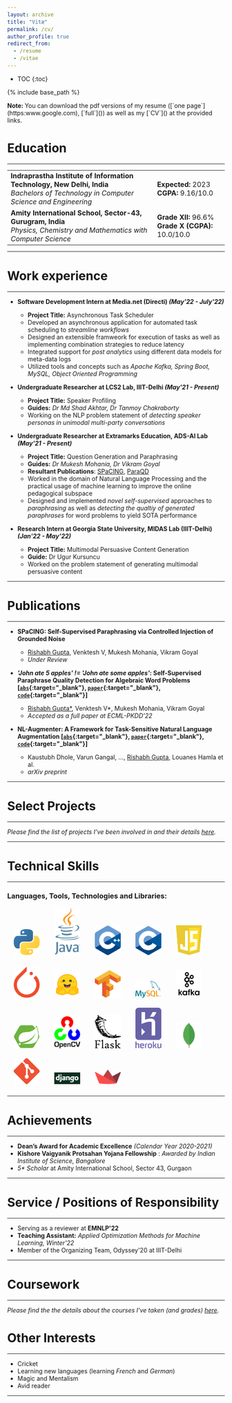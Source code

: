 ```yaml
---
layout: archive
title: "Vitæ"
permalink: /cv/
author_profile: true
redirect_from:
  - /resume
  - /vitae
---
```


- TOC
{:toc}

{% include base_path %}

<p class="panel-success" markdown="1"><i class="fas fa-cloud-download-alt"></i> <b>Note: </b>You can download the pdf versions of my resume ([`one page`](https:www.google.com), [`full`]()) as well as my [`CV`]() at the provided links.
</p>

Education
======
---

<style type="text/css">
.tg  {border-collapse:collapse;border-spacing:0;}
table, tr, td, th {
    border: none;
}
.tg-zv4m {font-size:medium;}
</style>
<table class="tg">
<tbody>
  <tr>
    <td class="tg-zv4m"><span style="font-weight:bold">Indraprastha Institute of Information Technology, New Delhi, India</span><br><span style="font-style:italic">Bachelors of Technology in Computer Science and Engineering</span><br></td>
    <td class="tg-zv4m"><b>Expected:</b> 2023<br><b>CGPA:</b> 9.16/10.0<br></td>
  </tr>
  <tr>
    <td class="tg-zv4m"><span style="font-weight:bold">Amity International School, Sector-43, Gurugram, India</span><br><span style="font-style:italic">Physics, Chemistry and Mathematics with Computer Science</span><br></td>
    <td class="tg-zv4m"><b>Grade XII:</b> 96.6%<br><b>Grade X (CGPA):</b> 10.0/10.0<br></td>
  </tr>
</tbody>
</table>

---

Work experience
======
---

* **Software Development Intern at Media.net (Directi) *(May'22 - July'22)***
  * **Project Title:** Asynchronous Task Scheduler
  * Developed an asynchronous application for automated task scheduling to *streamline workflows*
  * Designed an extensible framweork for execution of tasks as well as implementing combination strategies to reduce latency
  * Integrated support for *post analytics* using different data models for meta-data logs
  * Utilized tools and concepts such as *Apache Kafka, Spring Boot, MySQL, Object Oriented Programming*

* **Undergraduate Researcher at LCS2 Lab, IIIT-Delhi *(May'21 - Present)***
  * **Project Title:** Speaker Profiling
  * **Guides:** *Dr Md Shad Akhtar, Dr Tanmoy Chakraborty*
  * Working on the NLP problem statement of *detecting speaker personas in unimodal multi-party conversations*

* **Undergraduate Researcher at Extramarks Education, ADS-AI Lab *(May'21 - Present)***
  * **Project Title:** Question Generation and Paraphrasing
  * **Guides:** *Dr Mukesh Mohania, Dr Vikram Goyal*
  * **Resultant Publications**: [SPaCING](/publications/#spacing-self-supervised-paraphrasing-via-controlled-injection-of-grounded-noise), [ParaQD](/publications/#john-ate-5-apples--john-ate-some-apples-self-supervised-paraphrase-quality-detection-for-algebraic-word-problems-abs-paper-code)
  * Worked in the domain of Natural Language Processing and the practical usage of machine learning to improve the online pedagogical subspace
  * Designed and implemented *novel self-supervised* approaches to *paraphrasing* as well as *detecting the qualtiy of generated paraphrases* for word problems to yield SOTA performance 

* **Research Intern at Georgia State University, MIDAS Lab (IIIT-Delhi) *(Jan'22 - May'22)***
  * **Project Title:** Multimodal Persuasive Content Generation
  * **Guide:** Dr Ugur Kursuncu
  * Worked on the problem statement of generating multimodal persuasive content 

 
---

Publications
======
---

* **SPaCING: Self-Supervised Paraphrasing via Controlled Injection of Grounded Noise**
  * <ins>Rishabh Gupta</ins>, Venktesh V, Mukesh Mohania, Vikram Goyal  
  * *Under Review*

* ***'John ate 5 apples' != 'John ate some apples'*: Self-Supervised Paraphrase Quality Detection for Algebraic Word Problems [[`abs`](https://arxiv.org/abs/2206.08263){:target="_blank"}, [`paper`](https://arxiv.org/pdf/2206.08263){:target="_blank"}, [`code`](https://github.com/ADS-AI/ParaQD){:target="_blank"}]**
  * <ins>Rishabh Gupta\*</ins>, Venktesh V\*, Mukesh Mohania, Vikram Goyal  
  * *Accepted as a full paper at ECML-PKDD'22*

* **NL-Augmenter: A Framework for Task-Sensitive Natural Language Augmentation [[`abs`](https://arxiv.org/abs/2112.02721){:target="_blank"}, [`paper`](https://arxiv.org/pdf/2112.02721){:target="_blank"}, [`code`](https://github.com/GEM-benchmark/NL-Augmenter){:target="_blank"}]**
  * Kaustubh Dhole, Varun Gangal, ..., <ins>Rishabh Gupta</ins>, Louanes Hamla et al.
  * *arXiv preprint*

---

Select Projects
=====
---

*Please find the list of projects I've been involved in and their details [here](/projects).*

---

Technical Skills
======
---

### Languages, Tools, Technologies and Libraries:
<img src="/images/python.png" alt="Python" title="Python" width="60" hspace="15"/> <img src="/images/java.png" alt="Java" title="Java" width="60" hspace="15"/> <img src="/images/cpp.png" alt="C++" title="C++" width="60" hspace="15"/> <img src="/images/c.png" alt="C" title="C" width="60" hspace="15"/> <img src="/images/js.svg" alt="JavaScript" title="JavaScript" width="60" hspace="15"/>
<!-- * **Tools, Technologies and Libraries**:   -->
<img src="/images/torch.png" alt="PyTorch" title="PyTorch" width="60" hspace="15" vspace="10"/> <img src="/images/hf.png" alt="Hugging Face" title="Hugging Face" width="60" hspace="15" vspace="10"/> <img src="/images/tf.png" alt="TensorFlow" title="TensorFlow" width="60" hspace="15" vspace="10"/> <img src="/images/mysql.svg" alt="MySQL" title="MySQL" width="60" hspace="15" vspace="10"/> <img src="/images/kafka.png" alt="Apache Kafka" title="Apache Kafka" width="60" hspace="15" vspace="10"/> <img src="/images/spring.png" alt="Spring Boot" title="Spring Boot" width="60" hspace="15" vspace="10"/> <img src="/images/opencv.png" alt="OpenCV" title="OpenCV" width="60" hspace="15" vspace="10"/>  <img src="/images/flask.png" alt="Flask" title="Flask" width="60" hspace="15" vspace="10"/> <img src="/images/heroku.png" alt="Heroku" title="Heroku" width="60" hspace="15" vspace="10"/>  <img src="/images/mongo.webp" alt="MongoDB" title="MongoDB" width="60" hspace="15" vspace="10"/>   <img src="/images/git.png" alt="Git" title="Git" width="60" hspace="15" vspace="10"/>   <img src="/images/django.png" alt="Django" title="Django" width="60" hspace="15" vspace="10"/>   <img src="/images/streamlit.svg" alt="Streamlit" title="Streamlit" width="60" hspace="15" vspace="10"/>

---

Achievements
=====
---

* **Dean’s Award for Academic Excellence** *(Calendar Year 2020-2021)*
* **Kishore Vaigyanik Protsahan Yojana Fellowship** : *Awarded by Indian Institute of Science, Bangalore*
* *5\* Scholar* at Amity International School, Sector 43, Gurgaon

---

Service / Positions of Responsibility
======
---

* Serving as a reviewer at **EMNLP'22**
* **Teaching Assistant:** *Applied Optimization Methods for Machine Learning, Winter'22*
* Member of the Organizing Team, Odyssey'20 at IIIT-Delhi

---

Coursework
=====
---

*Please find the the details about the courses I've taken (and grades) [here](/courses).*


Other Interests
=====
---

* Cricket
* Learning new languages (learning *French* and *German*)
* Magic and Mentalism
* Avid reader

---